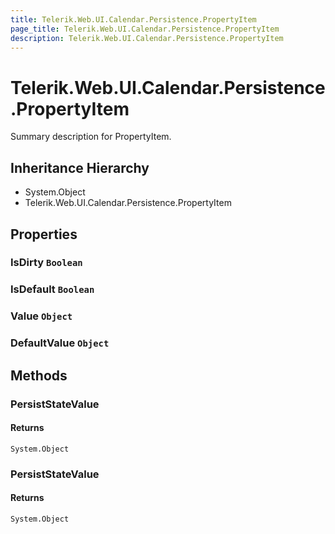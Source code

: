 ```yaml
---
title: Telerik.Web.UI.Calendar.Persistence.PropertyItem
page_title: Telerik.Web.UI.Calendar.Persistence.PropertyItem
description: Telerik.Web.UI.Calendar.Persistence.PropertyItem
---
```


# Telerik.Web.UI.Calendar.Persistence.PropertyItem

Summary description for PropertyItem.

## Inheritance Hierarchy

* System.Object
* Telerik.Web.UI.Calendar.Persistence.PropertyItem

## Properties

###  IsDirty `Boolean`

###  IsDefault `Boolean`

###  Value `Object`

###  DefaultValue `Object`

## Methods

###  PersistStateValue

#### Returns

`System.Object` 

###  PersistStateValue

#### Returns

`System.Object` 

